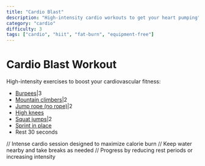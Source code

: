 ```yaml
---
title: "Cardio Blast"
description: "High-intensity cardio workouts to get your heart pumping"
category: "cardio"
difficulty: 3
tags: ["cardio", "hiit", "fat-burn", "equipment-free"]
---
```


# Cardio Blast Workout

High-intensity exercises to boost your cardiovascular fitness:

- [Burpees](https://www.youtube.com/watch?v=auBLPXO8Fww)|3
- [Mountain climbers](https://www.youtube.com/watch?v=kLh-uczlPLg)|2
- [Jump rope (no rope)](https://www.youtube.com/watch?v=hCuXYrTOMxI)|2
- [High knees](https://www.youtube.com/watch?v=8opcQdC-V-U)
- [Squat jumps](https://www.youtube.com/watch?v=CVaEhXotL7M)|2
- [Sprint in place](https://www.youtube.com/watch?v=8RcqzllYk5g)
- Rest 30 seconds

// Intense cardio session designed to maximize calorie burn
// Keep water nearby and take breaks as needed
// Progress by reducing rest periods or increasing intensity